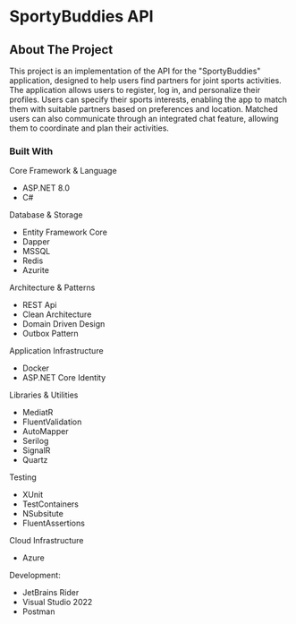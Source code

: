 # SportyBuddies API

## About The Project

This project is an implementation of the API for the "SportyBuddies" application, designed to help users find partners for joint sports activities. The application allows users to register, log in, and personalize their profiles. Users can specify their sports interests, enabling the app to match them with suitable partners based on preferences and location. Matched users can also communicate through an integrated chat feature, allowing them to coordinate and plan their activities.


### Built With

Core Framework & Language
- ASP.NET 8.0
- C#

Database & Storage
- Entity Framework Core
- Dapper
- MSSQL
- Redis
- Azurite

Architecture & Patterns
- REST Api
- Clean Architecture 
- Domain Driven Design
- Outbox Pattern

Application Infrastructure
- Docker
- ASP.NET Core Identity

Libraries & Utilities
- MediatR
- FluentValidation
- AutoMapper
- Serilog
- SignalR
- Quartz

Testing
- XUnit
- TestContainers
- NSubsitute
- FluentAssertions

Cloud Infrastructure
- Azure

Development:
- JetBrains Rider
- Visual Studio 2022
- Postman
